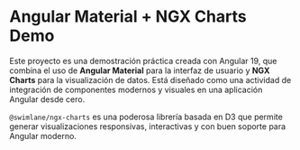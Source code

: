 # Angular Material + NGX Charts Demo

Este proyecto es una demostración práctica creada con Angular 19, que combina el uso de **Angular Material** para la interfaz de usuario y **NGX Charts** para la visualización de datos. Está diseñado como una actividad de integración de componentes modernos y visuales en una aplicación Angular desde cero.

`@swimlane/ngx-charts` es una poderosa librería basada en D3 que permite generar visualizaciones responsivas, interactivas y con buen soporte para Angular moderno.
